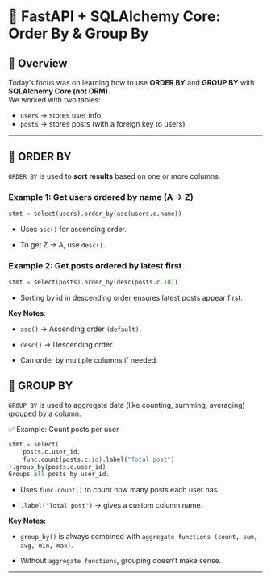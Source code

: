 # 📘 FastAPI + SQLAlchemy Core: Order By & Group By  

## 🔹 Overview  
Today’s focus was on learning how to use **ORDER BY** and **GROUP BY** with **SQLAlchemy Core (not ORM)**.  
We worked with two tables:  
- `users` → stores user info.  
- `posts` → stores posts (with a foreign key to users).  

---

## 🔹 ORDER BY  
`ORDER BY` is used to **sort results** based on one or more columns.  

### Example 1: Get users ordered by name (A → Z)  
```python
stmt = select(users).order_by(asc(users.c.name))
```
* Uses `asc()` for ascending order.

* To get Z → A, use `desc()`.

###  Example 2: Get posts ordered by latest first
```python
stmt = select(posts).order_by(desc(posts.c.id))
```
* Sorting by id in descending order ensures latest posts appear first.

**Key Notes**:

* `asc()` → Ascending order `(default)`.

* `desc()` → Descending order.

* Can order by multiple columns if needed.

## 🔹 GROUP BY
`GROUP BY` is used to aggregate data (like counting, summing, averaging) grouped by a column.

✅ Example: Count posts per user
```python
stmt = select(
    posts.c.user_id,
    func.count(posts.c.id).label("Total post")
).group_by(posts.c.user_id)
Groups all posts by user_id.
```

* Uses ```func.count()``` to count how many posts each user has.

* ```.label("Total post")``` → gives a custom column name.

**Key Notes:**

* ```group_by()``` is always combined with ```aggregate functions (count, sum, avg, min, max)```.

* Without ```aggregate functions```, grouping doesn’t make sense.

----